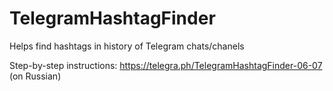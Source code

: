 # TelegramHashtagFinder
Helps find hashtags in history of Telegram chats/chanels

Step-by-step instructions: https://telegra.ph/TelegramHashtagFinder-06-07 (on Russian)
